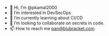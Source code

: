 - 👋 Hi, I’m @pkamal2000
- 👀 I’m interested in DevSecOps
- 🌱 I’m currently learning about CI/CD
- 💞️ I’m looking to collaborate on secrets in code.
- 📫 How to reach me pan@blubracket.com

<!---
pkamal2000/pkamal2000 is a ✨ special ✨ repository because its `README.md` (this file) appears on your GitHub profile.
You can click the Preview link to take a look at your changes.
--->
